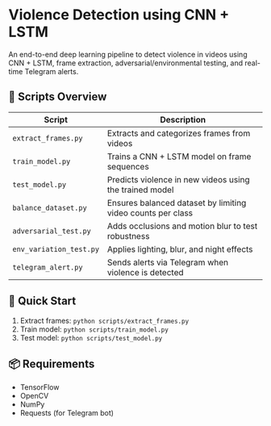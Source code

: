 # Violence Detection using CNN + LSTM

An end-to-end deep learning pipeline to detect violence in videos using CNN + LSTM, frame extraction, adversarial/environmental testing, and real-time Telegram alerts.

## 📁 Scripts Overview

| Script | Description |
|--------|-------------|
| `extract_frames.py` | Extracts and categorizes frames from videos |
| `train_model.py` | Trains a CNN + LSTM model on frame sequences |
| `test_model.py` | Predicts violence in new videos using the trained model |
| `balance_dataset.py` | Ensures balanced dataset by limiting video counts per class |
| `adversarial_test.py` | Adds occlusions and motion blur to test robustness |
| `env_variation_test.py` | Applies lighting, blur, and night effects |
| `telegram_alert.py` | Sends alerts via Telegram when violence is detected |

## 🚀 Quick Start

1. Extract frames: `python scripts/extract_frames.py`
2. Train model: `python scripts/train_model.py`
3. Test model: `python scripts/test_model.py`

## 📦 Requirements

- TensorFlow
- OpenCV
- NumPy
- Requests (for Telegram bot)
